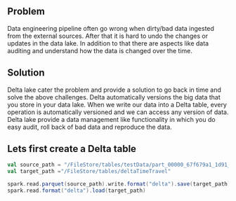## Problem
Data engineering pipeline often go wrong when dirty/bad data ingested from the external sources. After that it is hard to undo the changes or updates in the data lake. In addition to that there are aspects like data auditing and understand how the data is changed over the time.

## Solution

Delta lake cater the problem and provide a solution to go back in time and solve the above challenges. Delta automatically versions the big data that you store in your data lake. When we write our data into a Delta table, every operation is automatically versioned and we can access any version of data. Delta lake provide a data management like functionality in which you do easy audit, roll back of bad data and reproduce the data.

## Lets first create a Delta table
```scala
val source_path = "/FileStore/tables/testData/part_00000_67f679a1_1d91_4571_9d54_54ab84497267_c000_snappy.parquet"
val target_path ="/FileStore/tables/deltaTimeTravel"

spark.read.parquet(source_path).write.format("delta").save(target_path)
spark.read.format("delta").load(target_path)
```


<!--stackedit_data:
eyJoaXN0b3J5IjpbNDcwMDQ0NjcwLDE5NjY1MTY3NjksODUxMz
U3MTAyLC0xNTU3ODMxNjY5LC0xMjE1Njk0MjEzLC0xNDMxMTAz
MjgyLC0xNzIwNDMwMzkyLC0yMDg4NzQ2NjEyLC0xNTc0NjI4Nj
IxLC03NjY0NTAxNjQsODY1NTY3NjYyLDUyMzIxMjc0NywtMTgw
MDUyNzI5MiwtMTI5MDQyMDk3NiwtMTg4MTM1ODAzNyw4NTcwOT
kyMjAsLTE4NDA5MTI2NTgsMTM5MDI3MzQwNywtMTQ5MDc2NDQ3
NSwtNDQ0ODc1NTgzXX0=
-->
